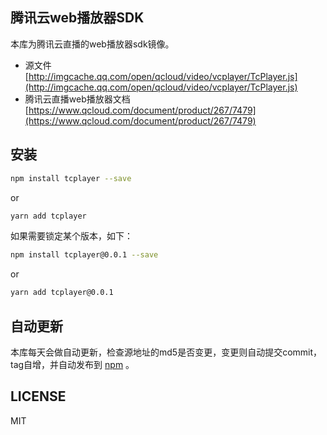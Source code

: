 ## 腾讯云web播放器SDK
本库为腾讯云直播的web播放器sdk镜像。

* 源文件 [http://imgcache.qq.com/open/qcloud/video/vcplayer/TcPlayer.js](http://imgcache.qq.com/open/qcloud/video/vcplayer/TcPlayer.js)
* 腾讯云直播web播放器文档 [https://www.qcloud.com/document/product/267/7479](https://www.qcloud.com/document/product/267/7479)

## 安装

```bash
npm install tcplayer --save
```

or

```bash
yarn add tcplayer
```

如果需要锁定某个版本，如下：

```bash
npm install tcplayer@0.0.1 --save
```

or

```bash
yarn add tcplayer@0.0.1
```

## 自动更新
本库每天会做自动更新，检查源地址的md5是否变更，变更则自动提交commit，tag自增，并自动发布到 [npm](https://www.npmjs.com/package/tcplayer) 。

## LICENSE
MIT